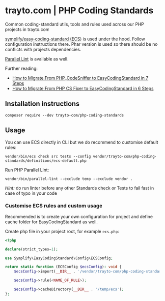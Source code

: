 # trayto.com | PHP Coding Standards

Common coding-standard utils, tools and rules used across our PHP projects in trayto.com

[symplify/easy-coding-standard (ECS)](https://github.com/symplify/easy-coding-standard) is used under the hood.
Follow configuration instructions there. Phar version is used so there should be no conflicts with projects dependencies.

[Parallel Lint](https://github.com/php-parallel-lint/PHP-Parallel-Lint) is available as well.

Further reading:
- [How to Migrate From PHP_CodeSniffer to EasyCodingStandard in 7 Steps](https://tomasvotruba.com/blog/2018/06/04/how-to-migrate-from-php-code-sniffer-to-easy-coding-standard/#comment-4086561141)
- [How to Migrate From PHP CS Fixer to EasyCodingStandard in 6 Steps](https://tomasvotruba.com/blog/2018/06/07/how-to-migrate-from-php-cs-fixer-to-easy-coding-standard/)

## Installation instructions

```
composer require --dev trayto-com/php-coding-standards
```

## Usage

You can use ECS directly in CLI but we do recommend to customise default rules:
```
vendor/bin/ecs check src tests --config vendor/trayto-com/php-coding-standards/definitions/ecs-default.php
```

Run PHP Parallel Lint:
```
vendor/bin/parallel-lint --exclude temp --exclude vendor .
```
*Hint:* do run linter before any other Standards check or Tests to fail fast in case of typo in your code

### Customise ECS rules and custom usage

Recommended is to create your own configuration for project and define cache folder for EasyCodingStandard as well.

 Create php file in your project root, for example `ecs.php`:
```php
<?php

declare(strict_types=1);

use Symplify\EasyCodingStandard\Config\ECSConfig;

return static function (ECSConfig $ecsConfig): void {
    $ecsConfig->import(__DIR__ . '/vendor/trayto-com/php-coding-standards/definitions/ecs-default.php');

    $ecsConfig->rule(<NAME_OF_RULE>);

    $ecsConfig->cacheDirectory(__DIR__ . '/temp/ecs');
};
```
